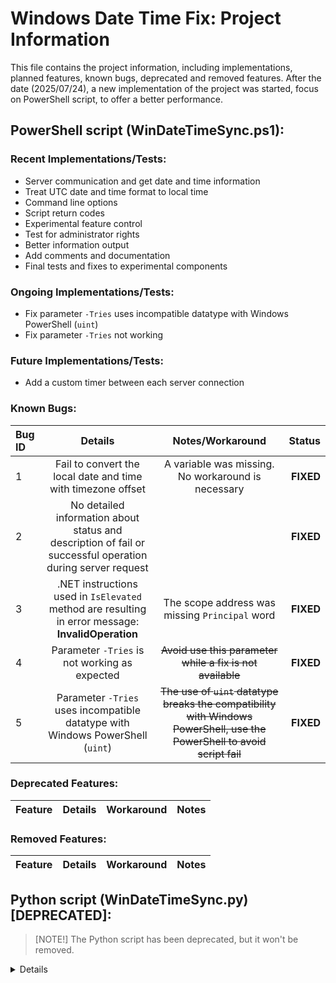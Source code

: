 # Windows Date Time Fix: Project Information

This file contains the project information, including implementations, planned features, known bugs, deprecated and removed features. After the date (2025/07/24), a new implementation of the project was started, focus on PowerShell script, to offer a better performance.

## PowerShell script (WinDateTimeSync.ps1):

### Recent Implementations/Tests:

- Server communication and get date and time information
- Treat UTC date and time format to local time
- Command line options
- Script return codes
- Experimental feature control
- Test for administrator rights
- Better information output
- Add comments and documentation
- Final tests and fixes to experimental components

### Ongoing Implementations/Tests:

- Fix parameter `-Tries` uses incompatible datatype with Windows PowerShell (`uint`)
- Fix parameter `-Tries` not working

### Future Implementations/Tests:

- Add a custom timer between each server connection

### Known Bugs:

| Bug ID | Details | Notes/Workaround | Status |
| :----- | :-----: | :--------------: | -----: |
| 1 | Fail to convert the local date and time with timezone offset | A variable was missing. No workaround is necessary | **FIXED** |
| 2 | No detailed information about status and description of fail or successful operation during server request |  | **FIXED** |
| 3 | .NET instructions used in `IsElevated` method are resulting in error message: **InvalidOperation** | The scope address was missing `Principal` word | **FIXED** |
| 4 | Parameter `-Tries` is not working as expected | ~~Avoid use this parameter while a fix is not available~~ | **FIXED** |
| 5 | Parameter `-Tries` uses incompatible datatype with Windows PowerShell (`uint`) | ~~The use of `uint` datatype breaks the compatibility with Windows PowerShell, use the PowerShell to avoid script fail~~ | **FIXED** |

### Deprecated Features:

| Feature | Details | Workaround | Notes |
| :------ | :-----: | :--------: | ----: |

### Removed Features:

| Feature | Details | Workaround | Notes |
| :------ | :-----: | :--------: | ----: |

## Python script (WinDateTimeSync.py) [**DEPRECATED**]:

> [NOTE!]
> The Python script has been deprecated, but it won't be removed.

<details>

### Recent Implementations/Test:

- Server communication and get date and time information
- Treat UTC date and time format to local time
- Main entry for python script
- Test python version before start the script
- Command line options
- Script return codes
- Test Windows version before start script
- Test PowerShell version before start script
- Experimental feature control
- PowerShell command to change the system date and time
- `DEBUG_MODE` and `DEV_MODE` variables are disabled and allows the script to apply the date and time (To test the script, use parameter `-test`)
- Add comments and documentation

### Ongoing Implementations/Tests:

- Test for administrator rights

### Future Implementations/Test:


### Known Bugs:

| Bug ID | Details | Notes/Workaround | Status |
| :----- | :-----: | :--------------: | -----: |
| 1 | Print help get stuck on loop | N/A | **FIXED** |
| 2 | Using `-test` parameter result in undeclared variable | N/A | **FIXED** |
| 3 | On Windows platform the timezone information is not receiving the offset, but it's location or name. | **NOTE:** This part of the code was created and tested on Linux first and the information return is a string value of UTC offset | **FIXED** |
| 4 | PowerShell is called without admin privileges | **NOTE:** Calling with `os.system()` does not keep the privileges. | **FIXED** |
| 5 | PowerShell can't open temporary script |  | **FIXED** |
| 6 | Calling PowerShell may throw an exception that leads to ***error 7***, with description: *FileNotFoundError: [Errno 2] No such file or directory: 'powershell -File "...\tmp353q0dm6.ps1"'* | **NOTE:** In the previous version **0.6.0** no exception was detected **NOTE 2:** This behavior is only affects PowerShell when try to run the script on *Linux* platforms. **TO WINDOWS USERS (WHICH IS SCRIPT FOCUS) NO WORKAROUND IS NECESSARY** | **FIXED** |
| 7 | After complete the PowerShell script execution, Python 3.13 show a `http.client` module exception. <details><summary><strong>Exception details</strong></summary><br>Exception ignored in: <http.client.HTTPResponse object at 0x000001658F2A91B0><br>Traceback (most recent call last):<br>  File "...\Lib\http\client.py", line 432, in close<br>  File "...\Lib\http\client.py", line 445, in flush<br>ValueError: I/O operation on closed file.</details> | This behavior does not prevent the script to work and apply the correct date and time on Windows | Not fixed |

### Deprecated Features:

| Feature | Details | Workaround | Notes |
| :------ | :-----: | :--------: | ----: |

### Removed Features:

| Feature | Details | Workaround | Notes |
| :------ | :-----: | :--------: | ----: |

</details>
